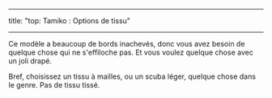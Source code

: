 - - -
title: "top: Tamiko : Options de tissu"
- - -

Ce modèle a beaucoup de bords inachevés, donc vous avez besoin de quelque chose qui ne s'effiloche pas. Et vous voulez quelque chose avec un joli drapé.

Bref, choisissez un tissu à mailles, ou un scuba léger, quelque chose dans le genre. Pas de tissu tissé.
